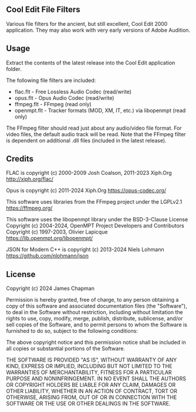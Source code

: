 Cool Edit File Filters
----------------------
Various file filters for the ancient, but still excellent, Cool Edit 2000 application.
They may also work with very early versions of Adobe Audition.

Usage
-----
Extract the contents of the latest release into the Cool Edit application folder.

The following file filters are included:
- flac.flt - Free Lossless Audio Codec (read/write)
- opus.flt - Opus Audio Codec (read/write)
- ffmpeg.flt - FFmpeg (read only)
- openmpt.flt - Tracker formats (MOD, XM, IT, etc.) via libopenmpt (read only)

The FFmpeg filter should read just about any audio/video file format.
For video files, the default audio track will be read.
Note that the FFmpeg filter is dependent on additional .dll files (included in the latest release).

Credits
-------
FLAC is copyright (c) 2000-2009 Josh Coalson, 2011-2023 Xiph.Org
http://xiph.org/flac/

Opus is copyright (c) 2011-2024 Xiph.Org
https://opus-codec.org/

This software uses libraries from the FFmpeg project under the LGPLv2.1
https://ffmpeg.org/

This software uses the libopenmpt library under the BSD-3-Clause License
Copyright (c) 2004-2024, OpenMPT Project Developers and Contributors
Copyright (c) 1997-2003, Olivier Lapicque
https://lib.openmpt.org/libopenmpt/

JSON for Modern C++ is copyright (c) 2013-2024 Niels Lohmann
https://github.com/nlohmann/json

License
-------
Copyright (c) 2024 James Chapman

Permission is hereby granted, free of charge, to any person obtaining a copy
of this software and associated documentation files (the "Software"), to deal
in the Software without restriction, including without limitation the rights
to use, copy, modify, merge, publish, distribute, sublicense, and/or sell
copies of the Software, and to permit persons to whom the Software is
furnished to do so, subject to the following conditions:

The above copyright notice and this permission notice shall be included in all
copies or substantial portions of the Software.

THE SOFTWARE IS PROVIDED "AS IS", WITHOUT WARRANTY OF ANY KIND, EXPRESS OR
IMPLIED, INCLUDING BUT NOT LIMITED TO THE WARRANTIES OF MERCHANTABILITY,
FITNESS FOR A PARTICULAR PURPOSE AND NONINFRINGEMENT. IN NO EVENT SHALL THE
AUTHORS OR COPYRIGHT HOLDERS BE LIABLE FOR ANY CLAIM, DAMAGES OR OTHER
LIABILITY, WHETHER IN AN ACTION OF CONTRACT, TORT OR OTHERWISE, ARISING FROM,
OUT OF OR IN CONNECTION WITH THE SOFTWARE OR THE USE OR OTHER DEALINGS IN THE
SOFTWARE.
